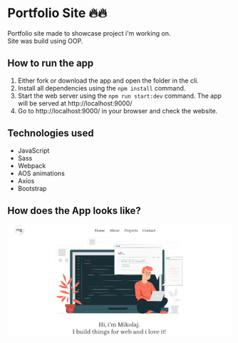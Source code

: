 # Portfolio Site 🔥🔥

Portfolio site made to showcase project i'm working on. <br/>
Site was build using OOP.

## How to run the app

1. Either fork or download the app and open the folder in the cli.
2. Install all dependencies using the `npm install` command.
3. Start the web server using the `npm run start:dev` command. The app will be served at http://localhost:9000/
8. Go to http://localhost:9000/ in your browser and check the website.

## Technologies used

- JavaScript
- Sass
- Webpack
- AOS animations
- Axios
- Bootstrap



## How does the App looks like?

![Portfolio](./src/assets/Portfolio.png)


